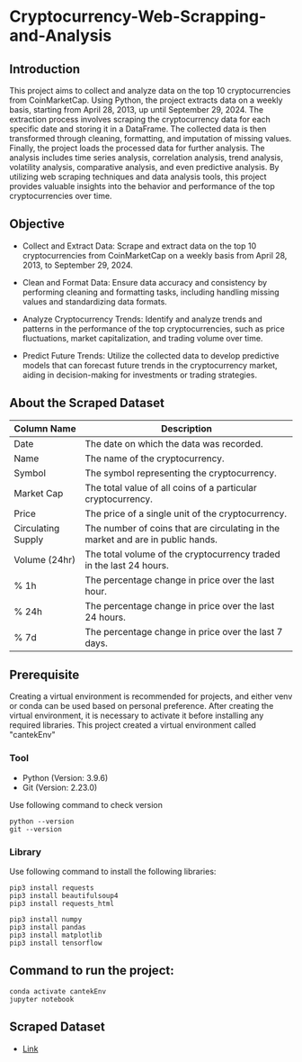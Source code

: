 # Cryptocurrency-Web-Scrapping-and-Analysis

## Introduction
This project aims to collect and analyze data on the top 10 cryptocurrencies from CoinMarketCap. Using Python, the project extracts data on a weekly basis, starting from April 28, 2013, up until September 29, 2024. The extraction process involves scraping the cryptocurrency data for each specific date and storing it in a DataFrame. The collected data is then transformed through cleaning, formatting, and imputation of missing values. Finally, the project loads the processed data for further analysis. The analysis includes time series analysis, correlation analysis, trend analysis, volatility analysis, comparative analysis, and even predictive analysis. By utilizing web scraping techniques and data analysis tools, this project provides valuable insights into the behavior and performance of the top cryptocurrencies over time.

## Objective
- Collect and Extract Data: Scrape and extract data on the top 10 cryptocurrencies from CoinMarketCap on a weekly basis from April 28, 2013, to September 29, 2024.

- Clean and Format Data: Ensure data accuracy and consistency by performing cleaning and formatting tasks, including handling missing values and standardizing data formats.

- Analyze Cryptocurrency Trends: Identify and analyze trends and patterns in the performance of the top cryptocurrencies, such as price fluctuations, market capitalization, and trading volume over time.

- Predict Future Trends: Utilize the collected data to develop predictive models that can forecast future trends in the cryptocurrency market, aiding in decision-making for investments or trading strategies.

## About the Scraped Dataset
| Column Name       | Description                                                                                |
|-------------------|--------------------------------------------------------------------------------------------|
| Date              | The date on which the data was recorded.                                                   |
| Name              | The name of the cryptocurrency.                                                            |
| Symbol            | The symbol representing the cryptocurrency.                                                 |
| Market Cap        | The total value of all coins of a particular cryptocurrency.                               |
| Price             | The price of a single unit of the cryptocurrency.                                          |
| Circulating Supply| The number of coins that are circulating in the market and are in public hands.             |
| Volume (24hr)     | The total volume of the cryptocurrency traded in the last 24 hours.                        |
| % 1h              | The percentage change in price over the last hour.                                         |
| % 24h             | The percentage change in price over the last 24 hours.                                     |
| % 7d              | The percentage change in price over the last 7 days.                                       |

## Prerequisite
Creating a virtual environment is recommended for projects, and either venv or conda can be used based on personal preference. After creating the virtual environment, it is necessary to activate it before installing any required libraries. This project created a virtual environment called "cantekEnv"

### Tool
- Python (Version: 3.9.6)
- Git (Version: 2.23.0)

Use following command to check version
```
python --version
git --version
```

### Library
Use following command to install the following libraries:
```
pip3 install requests
pip3 install beautifulsoup4
pip3 install requests_html

pip3 install numpy
pip3 install pandas
pip3 install matplotlib
pip3 install tensorflow
```

## Command to run the project:
```
conda activate cantekEnv
jupyter notebook
```

## Scraped Dataset
- [Link](https://github.com/kayhyanki/Cryptocurrency-Web-Scrapping-and-Analysis/blob/f8ca0db598593d8204e38f239304a4edfa115b61/crypto_data_output%20(1).csv)
